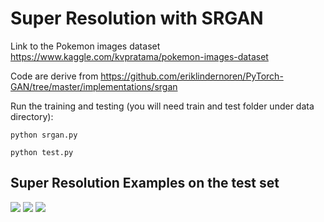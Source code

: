 # Super Resolution with SRGAN

Link to the Pokemon images dataset
https://www.kaggle.com/kvpratama/pokemon-images-dataset

Code are derive from 
https://github.com/eriklindernoren/PyTorch-GAN/tree/master/implementations/srgan

Run the training and testing (you will need train and test folder under data directory):

`python srgan.py`

`python test.py`


## Super Resolution Examples on the test set
![](https://github.com/kvpratama/gan/blob/master/pokemon_srgan/assets/test_1.jpg)
![](https://github.com/kvpratama/gan/blob/master/pokemon_srgan/assets/test_2.jpg)
![](https://github.com/kvpratama/gan/blob/master/pokemon_srgan/assets/test_3.jpg)
